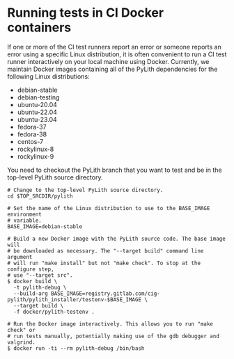 # Running tests in CI Docker containers

If one or more of the CI test runners report an error or someone reports an error using a specific Linux distribution, it is often convenient to run a CI test runner interactively on your local machine using Docker. Currently, we maintain Docker images containing all of the PyLith dependencies for the following Linux distributions:

* debian-stable
* debian-testing
* ubuntu-20.04
* ubuntu-22.04
* ubuntu-23.04
* fedora-37
* fedora-38
* centos-7
* rockylinux-8
* rockylinux-9
  
You need to checkout the PyLith branch that you want to test and be in the top-level PyLith source directory.

```{code-block} bash
# Change to the top-level PyLith source directory.
cd $TOP_SRCDIR/pylith

# Set the name of the Linux distribution to use to the BASE_IMAGE environment
# variable.
BASE_IMAGE=debian-stable

# Build a new Docker image with the PyLith source code. The base image will
# be downloaded as necessary. The "--target build" command line argument
# will run "make install" but not "make check". To stop at the configure step,
# use "--target src".
$ docker build \
  -t pylith-debug \
  --build-arg BASE_IMAGE=registry.gitlab.com/cig-pylith/pylith_installer/testenv-$BASE_IMAGE \
  --target build \
  -f docker/pylith-testenv .

# Run the Docker image interactively. This allows you to run "make check" or
# run tests manually, potentially making use of the gdb debugger and valgrind.
$ docker run -ti --rm pylith-debug /bin/bash
